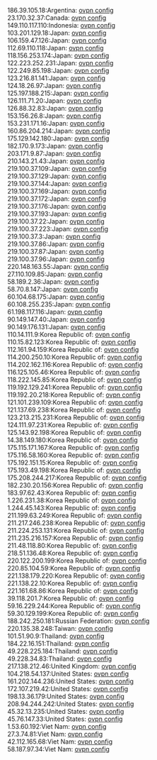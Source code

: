 186.39.105.18:Argentina: [ovpn config](vpn/186_39_105_18.ovpn)  
23.170.32.37:Canada: [ovpn config](vpn/23_170_32_37.ovpn)  
149.110.117.110:Indonesia: [ovpn config](vpn/149_110_117_110.ovpn)  
103.201.129.18:Japan: [ovpn config](vpn/103_201_129_18.ovpn)  
106.159.47.126:Japan: [ovpn config](vpn/106_159_47_126.ovpn)  
112.69.110.118:Japan: [ovpn config](vpn/112_69_110_118.ovpn)  
118.156.253.174:Japan: [ovpn config](vpn/118_156_253_174.ovpn)  
122.223.252.231:Japan: [ovpn config](vpn/122_223_252_231.ovpn)  
122.249.85.198:Japan: [ovpn config](vpn/122_249_85_198.ovpn)  
123.216.81.141:Japan: [ovpn config](vpn/123_216_81_141.ovpn)  
124.18.26.97:Japan: [ovpn config](vpn/124_18_26_97.ovpn)  
125.197.188.215:Japan: [ovpn config](vpn/125_197_188_215.ovpn)  
126.111.71.20:Japan: [ovpn config](vpn/126_111_71_20.ovpn)  
126.88.32.83:Japan: [ovpn config](vpn/126_88_32_83.ovpn)  
153.156.26.8:Japan: [ovpn config](vpn/153_156_26_8.ovpn)  
153.231.171.16:Japan: [ovpn config](vpn/153_231_171_16.ovpn)  
160.86.204.214:Japan: [ovpn config](vpn/160_86_204_214.ovpn)  
175.129.142.180:Japan: [ovpn config](vpn/175_129_142_180.ovpn)  
182.170.9.173:Japan: [ovpn config](vpn/182_170_9_173.ovpn)  
203.171.9.87:Japan: [ovpn config](vpn/203_171_9_87.ovpn)  
210.143.21.43:Japan: [ovpn config](vpn/210_143_21_43.ovpn)  
219.100.37.109:Japan: [ovpn config](vpn/219_100_37_109.ovpn)  
219.100.37.129:Japan: [ovpn config](vpn/219_100_37_129.ovpn)  
219.100.37.144:Japan: [ovpn config](vpn/219_100_37_144.ovpn)  
219.100.37.169:Japan: [ovpn config](vpn/219_100_37_169.ovpn)  
219.100.37.172:Japan: [ovpn config](vpn/219_100_37_172.ovpn)  
219.100.37.176:Japan: [ovpn config](vpn/219_100_37_176.ovpn)  
219.100.37.193:Japan: [ovpn config](vpn/219_100_37_193.ovpn)  
219.100.37.22:Japan: [ovpn config](vpn/219_100_37_22.ovpn)  
219.100.37.223:Japan: [ovpn config](vpn/219_100_37_223.ovpn)  
219.100.37.3:Japan: [ovpn config](vpn/219_100_37_3.ovpn)  
219.100.37.86:Japan: [ovpn config](vpn/219_100_37_86.ovpn)  
219.100.37.87:Japan: [ovpn config](vpn/219_100_37_87.ovpn)  
219.100.37.96:Japan: [ovpn config](vpn/219_100_37_96.ovpn)  
220.148.163.55:Japan: [ovpn config](vpn/220_148_163_55.ovpn)  
27.110.109.85:Japan: [ovpn config](vpn/27_110_109_85.ovpn)  
58.189.2.36:Japan: [ovpn config](vpn/58_189_2_36.ovpn)  
58.70.8.147:Japan: [ovpn config](vpn/58_70_8_147.ovpn)  
60.104.68.175:Japan: [ovpn config](vpn/60_104_68_175.ovpn)  
60.108.255.235:Japan: [ovpn config](vpn/60_108_255_235.ovpn)  
61.198.117.116:Japan: [ovpn config](vpn/61_198_117_116.ovpn)  
90.149.147.40:Japan: [ovpn config](vpn/90_149_147_40.ovpn)  
90.149.176.131:Japan: [ovpn config](vpn/90_149_176_131.ovpn)  
110.14.111.9:Korea Republic of: [ovpn config](vpn/110_14_111_9.ovpn)  
110.15.82.123:Korea Republic of: [ovpn config](vpn/110_15_82_123.ovpn)  
112.161.94.159:Korea Republic of: [ovpn config](vpn/112_161_94_159.ovpn)  
114.200.250.10:Korea Republic of: [ovpn config](vpn/114_200_250_10.ovpn)  
114.202.162.116:Korea Republic of: [ovpn config](vpn/114_202_162_116.ovpn)  
116.125.105.46:Korea Republic of: [ovpn config](vpn/116_125_105_46.ovpn)  
118.222.145.85:Korea Republic of: [ovpn config](vpn/118_222_145_85.ovpn)  
119.192.129.241:Korea Republic of: [ovpn config](vpn/119_192_129_241.ovpn)  
119.192.20.218:Korea Republic of: [ovpn config](vpn/119_192_20_218.ovpn)  
121.101.239.109:Korea Republic of: [ovpn config](vpn/121_101_239_109.ovpn)  
121.137.69.238:Korea Republic of: [ovpn config](vpn/121_137_69_238.ovpn)  
123.213.215.231:Korea Republic of: [ovpn config](vpn/123_213_215_231.ovpn)  
124.111.97.231:Korea Republic of: [ovpn config](vpn/124_111_97_231.ovpn)  
125.143.92.198:Korea Republic of: [ovpn config](vpn/125_143_92_198.ovpn)  
14.38.149.180:Korea Republic of: [ovpn config](vpn/14_38_149_180.ovpn)  
175.115.171.167:Korea Republic of: [ovpn config](vpn/175_115_171_167.ovpn)  
175.116.58.160:Korea Republic of: [ovpn config](vpn/175_116_58_160.ovpn)  
175.192.151.15:Korea Republic of: [ovpn config](vpn/175_192_151_15.ovpn)  
175.193.49.198:Korea Republic of: [ovpn config](vpn/175_193_49_198.ovpn)  
175.208.244.217:Korea Republic of: [ovpn config](vpn/175_208_244_217.ovpn)  
182.230.20.156:Korea Republic of: [ovpn config](vpn/182_230_20_156.ovpn)  
183.97.62.43:Korea Republic of: [ovpn config](vpn/183_97_62_43.ovpn)  
1.226.231.38:Korea Republic of: [ovpn config](vpn/1_226_231_38.ovpn)  
1.244.45.143:Korea Republic of: [ovpn config](vpn/1_244_45_143.ovpn)  
211.199.63.249:Korea Republic of: [ovpn config](vpn/211_199_63_249.ovpn)  
211.217.246.238:Korea Republic of: [ovpn config](vpn/211_217_246_238.ovpn)  
211.224.253.131:Korea Republic of: [ovpn config](vpn/211_224_253_131.ovpn)  
211.235.216.157:Korea Republic of: [ovpn config](vpn/211_235_216_157.ovpn)  
211.48.118.80:Korea Republic of: [ovpn config](vpn/211_48_118_80.ovpn)  
218.51.136.48:Korea Republic of: [ovpn config](vpn/218_51_136_48.ovpn)  
220.122.200.199:Korea Republic of: [ovpn config](vpn/220_122_200_199.ovpn)  
220.85.104.59:Korea Republic of: [ovpn config](vpn/220_85_104_59.ovpn)  
221.138.179.220:Korea Republic of: [ovpn config](vpn/221_138_179_220.ovpn)  
221.138.22.10:Korea Republic of: [ovpn config](vpn/221_138_22_10.ovpn)  
221.161.68.86:Korea Republic of: [ovpn config](vpn/221_161_68_86.ovpn)  
39.118.201.7:Korea Republic of: [ovpn config](vpn/39_118_201_7.ovpn)  
59.16.229.244:Korea Republic of: [ovpn config](vpn/59_16_229_244.ovpn)  
59.30.129.199:Korea Republic of: [ovpn config](vpn/59_30_129_199.ovpn)  
188.242.250.181:Russian Federation: [ovpn config](vpn/188_242_250_181.ovpn)  
220.135.38.248:Taiwan: [ovpn config](vpn/220_135_38_248.ovpn)  
101.51.90.9:Thailand: [ovpn config](vpn/101_51_90_9.ovpn)  
184.22.16.151:Thailand: [ovpn config](vpn/184_22_16_151.ovpn)  
49.228.225.184:Thailand: [ovpn config](vpn/49_228_225_184.ovpn)  
49.228.34.83:Thailand: [ovpn config](vpn/49_228_34_83.ovpn)  
217.138.212.46:United Kingdom: [ovpn config](vpn/217_138_212_46.ovpn)  
104.218.54.137:United States: [ovpn config](vpn/104_218_54_137.ovpn)  
161.202.144.236:United States: [ovpn config](vpn/161_202_144_236.ovpn)  
172.107.219.42:United States: [ovpn config](vpn/172_107_219_42.ovpn)  
198.13.36.179:United States: [ovpn config](vpn/198_13_36_179.ovpn)  
208.94.244.242:United States: [ovpn config](vpn/208_94_244_242.ovpn)  
45.32.13.235:United States: [ovpn config](vpn/45_32_13_235.ovpn)  
45.76.147.33:United States: [ovpn config](vpn/45_76_147_33.ovpn)  
1.53.60.192:Viet Nam: [ovpn config](vpn/1_53_60_192.ovpn)  
27.3.74.81:Viet Nam: [ovpn config](vpn/27_3_74_81.ovpn)  
42.112.165.68:Viet Nam: [ovpn config](vpn/42_112_165_68.ovpn)  
58.187.97.34:Viet Nam: [ovpn config](vpn/58_187_97_34.ovpn)  
